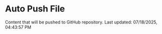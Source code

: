 # Auto Push File

Content that will be pushed to GitHub repository.
Last updated: 07/18/2025, 04:43:57 PM